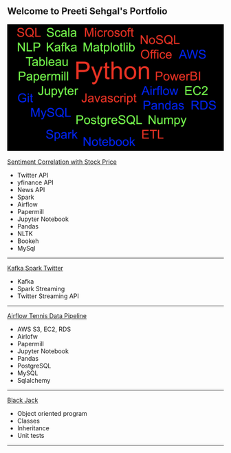 ## Welcome to Preeti Sehgal's Portfolio

![](https://github.com/Preeti0118/Preeti_Portfolio/blob/master/Screen%20Shot%202020-06-16%20at%2011.02.39%20PM.png)

[Sentiment Correlation with Stock Price](https://github.com/Preeti0118/Sentiment_Correlation_Stock)
 - Twitter API
 - yfinance API
 - News API
 - Spark
 - Airflow
 - Papermill
 - Jupyter Notebook
 - Pandas
 - NLTK
 - Bookeh
 - MySql
 
---
[Kafka Spark Twitter](https://github.com/Preeti0118/TwitterKafkaSpark)
 - Kafka
 - Spark Streaming
 - Twitter Streaming API 

---
[Airflow Tennis Data Pipeline](https://github.com/Preeti0118/Tennis_Data_Pipeline_Airflow_Project)
 - AWS S3, EC2, RDS
 - Airlofw
 - Papermill
 - Jupyter Notebook
 - Pandas
 - PostgreSQL
 - MySQL
 - Sqlalchemy
 
 

---
[Black Jack](https://github.com/Preeti0118/PythonFundamentals.Labs.BlackJack)
 - Object oriented program
 - Classes
 - Inheritance
 - Unit tests

---
